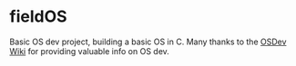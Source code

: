 # fieldOS

Basic OS dev project, building a basic OS in C. Many thanks to the [OSDev Wiki](https://wiki.osdev.org/) for providing valuable info on OS dev.
